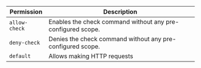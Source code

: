 | Permission | Description |
|------|-----|
|`allow-check`|Enables the check command without any pre-configured scope.|
|`deny-check`|Denies the check command without any pre-configured scope.|
|`default`|Allows making HTTP requests|
